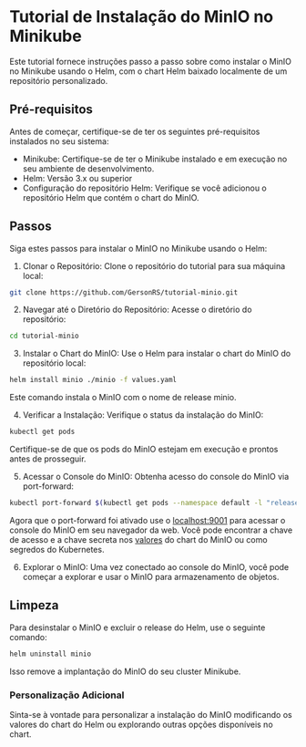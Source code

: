 # Tutorial de Instalação do MinIO no Minikube

Este tutorial fornece instruções passo a passo sobre como instalar o MinIO no Minikube usando o Helm, com o chart Helm baixado localmente de um repositório personalizado.

## Pré-requisitos

Antes de começar, certifique-se de ter os seguintes pré-requisitos instalados no seu sistema:

* Minikube: Certifique-se de ter o Minikube instalado e em execução no seu ambiente de desenvolvimento.
* Helm: Versão 3.x ou superior
* Configuração do repositório Helm: Verifique se você adicionou o repositório Helm que contém o chart do MinIO.

## Passos

Siga estes passos para instalar o MinIO no Minikube usando o Helm:

1. Clonar o Repositório: Clone o repositório do tutorial para sua máquina local:

```bash
git clone https://github.com/GersonRS/tutorial-minio.git
```

2. Navegar até o Diretório do Repositório: Acesse o diretório do repositório:

```bash
cd tutorial-minio
```

3. Instalar o Chart do MinIO: Use o Helm para instalar o chart do MinIO do repositório local:

```bash
helm install minio ./minio -f values.yaml
```

Este comando instala o MinIO com o nome de release minio.

4. Verificar a Instalação: Verifique o status da instalação do MinIO:

```bash
kubectl get pods
```

Certifique-se de que os pods do MinIO estejam em execução e prontos antes de prosseguir.

5. Acessar o Console do MinIO: Obtenha acesso do console do MinIO via port-forward:

```bash
kubectl port-forward $(kubectl get pods --namespace default -l "release=minio" -o jsonpath="{.items[0].metadata.name}") 9001 --namespace default
```

Agora que o port-forward foi ativado use o [localhost:9001](http://localhost:9001) para acessar o console do MinIO em seu navegador da web. Você pode encontrar a chave de acesso e a chave secreta nos [valores](values.yaml) do chart do MinIO ou como segredos do Kubernetes.

6. Explorar o MinIO: Uma vez conectado ao console do MinIO, você pode começar a explorar e usar o MinIO para armazenamento de objetos.

## Limpeza

Para desinstalar o MinIO e excluir o release do Helm, use o seguinte comando:

```bash
helm uninstall minio
```

Isso remove a implantação do MinIO do seu cluster Minikube.

### Personalização Adicional

Sinta-se à vontade para personalizar a instalação do MinIO modificando os valores do chart do Helm ou explorando outras opções disponíveis no chart.
